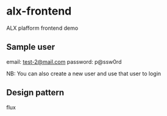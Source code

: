 # alx-frontend

ALX plafform frontend demo

## Sample user

email: test-2@mail.com
password: p@ssw0rd

NB: You can also create a new user and use that user to login

## Design pattern

flux
